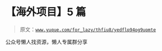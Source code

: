 # 【海外项目】5 篇

> 原文：[`www.yuque.com/for_lazy/thfiu8/yedflp94og9upmte`](https://www.yuque.com/for_lazy/thfiu8/yedflp94og9upmte)

公众号懒人找资源，懒人专属群分享